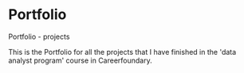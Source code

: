 # Portfolio
Portfolio - projects 

This is the Portfolio for all the projects that I have finished in the 'data analyst program' course in Careerfoundary. 
